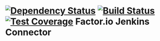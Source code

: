 [![Dependency Status](https://gemnasium.com/factor-io/connector-jenkins.svg)](https://gemnasium.com/factor-io/connector-jenkins)
[![Build Status](https://travis-ci.org/factor-io/connector-jenkins.svg)](https://travis-ci.org/factor-io/connector-jenkins)
[![Test Coverage](https://codeclimate.com/github/factor-io/connector-jenkins/badges/coverage.svg)](https://codeclimate.com/github/factor-io/connector-jenkins)
Factor.io Jenkins Connector
======================
